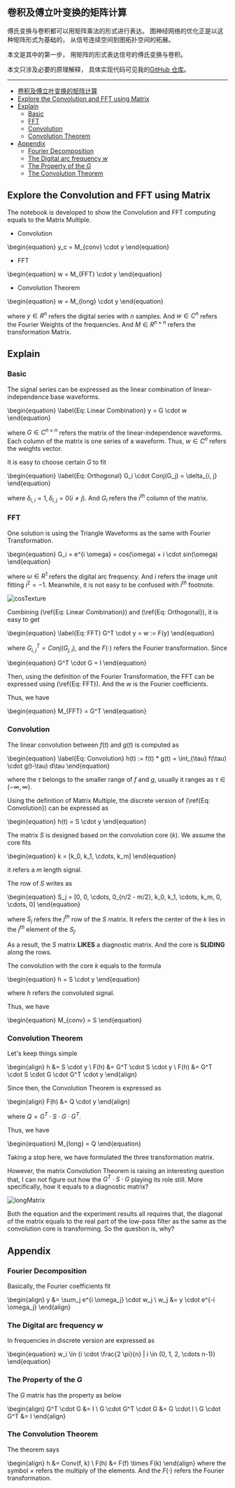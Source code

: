 ## 卷积及傅立叶变换的矩阵计算

傅氏变换与卷积都可以用矩阵乘法的形式进行表达。
图神经网络的优化正是以这种矩阵形式为基础的，
从信号连续空间到图拓扑空间的拓展。

本文是其中的第一步，
用矩阵的形式表达信号的傅氏变换与卷积。

本文只涉及必要的原理解释，
具体实现代码可见我的[GitHub 仓库](https://github.com/listenzcc/JupyterScripts.git "GitHub 仓库")。

---

- [卷积及傅立叶变换的矩阵计算](#卷积及傅立叶变换的矩阵计算)
- [Explore the Convolution and FFT using Matrix](#explore-the-convolution-and-fft-using-matrix)
- [Explain](#explain)
  - [Basic](#basic)
  - [FFT](#fft)
  - [Convolution](#convolution)
  - [Convolution Theorem](#convolution-theorem)
- [Appendix](#appendix)
  - [Fourier Decomposition](#fourier-decomposition)
  - [The Digital arc frequency $w$](#the-digital-arc-frequency-w)
  - [The Property of the $G$](#the-property-of-the-g)
  - [The Convolution Theorem](#the-convolution-theorem)

## Explore the Convolution and FFT using Matrix

The notebook is developed to show the Convolution and FFT computing equals to the Matrix Multiple.

- Convolution

\begin{equation}
    y_c = M_{conv} \cdot y
\end{equation}

- FFT

\begin{equation}
    w = M_{FFT} \cdot y
\end{equation}

- Convolution Theorem

\begin{equation}
    w = M_{long} \cdot y
\end{equation}

where $y \in R^n$ refers the digital series with $n$ samples.
And $w \in C^n$ refers the Fourier Weights of the frequencies.
And $M \in R^{n \times n}$ refers the transformation Matrix.

## Explain

### Basic

The signal series can be expressed as the linear combination of linear-independence base waveforms.

\begin{equation}
    \label{Eq: Linear Combination}
    y = G \cdot w
\end{equation}

where $G \in C^{n \times n}$ refers the matrix of the linear-independence waveforms.
Each column of the matrix is one series of a waveform.
Thus, $w \in C^{n}$ refers the weights vector.

It is easy to choose certain $G$ to fit

\begin{equation}
    \label{Eq: Orthogonal}
    G_i \cdot Conj(G_j) = \delta_{i, j}
\end{equation}

where $\delta_{i, i} = 1, \delta_{i, j} = 0(i\neq j)$.
And $G_i$ refers the $i^{th}$ column of the matrix.

### FFT
One solution is using the Triangle Waveforms as the same with Fourier Transformation.

\begin{equation}
    G_i = e^{i \omega} = cos(\omega) + i \cdot sin(\omega)
\end{equation}

where $\omega \in R^1$ refers the digital arc frequency.
And $i$ refers the image unit fitting $i^2=-1$.
Meanwhile,
it is not easy to be confused with $i^{th}$ footnote.

![cosTexture](cosTexture.png)

Combining (\ref{Eq: Linear Combination}) and (\ref{Eq: Orthogonal}),
it is easy to get

\begin{equation}
    \label{Eq: FFT}
    G^T \cdot y = w := F(y)
\end{equation}

where $G^T_{i, j} = Conj(G_{j, i})$,
and the $F(\cdot)$ refers the Fourier transformation.
Since

\begin{equation}
    G^T \cdot G = I
\end{equation}

Then, using the definition of the Fourier Transformation,
the FFT can be expressed using (\ref{Eq: FFT}).
And the $w$ is the Fourier coefficients.

Thus, we have

\begin{equation}
    M_{FFT} = G^T
\end{equation}

### Convolution

The linear convolution between $f(t)$ and $g(t)$ is computed as

\begin{equation}
    \label{Eq: Convolution}
    h(t) := f(t) * g(t) = \int_{\tau} f(\tau) \cdot g(t-\tau) d\tau
\end{equation}

where the $\tau$ belongs to the smaller range of $f$ and $g$,
usually it ranges as $\tau \in (-\infty, \infty)$.

Using the definition of Matrix Multiple,
the discrete version of (\ref{Eq: Convolution}) can be expressed as

\begin{equation}
    h(t) = S \cdot y
\end{equation}

The matrix $S$ is designed based on the convolution core ($k$).
We assume the core fits

\begin{equation}
    k = [k_0, k_1, \cdots, k_m]
\end{equation}

it refers a $m$ length signal.

The row of $S$ writes as

\begin{equation}
    S_j = [0, 0, \cdots, 0_{n/2 - m/2}, k_0, k_1, \cdots, k_m, 0, \cdots, 0]
\end{equation}

where $S_j$ refers the $j^{th}$ row of the $S$ matrix.
It refers the center of the $k$ lies in the $j^{th}$ element of the $S_j$.

As a result,
the $S$ matrix **LIKES** a diagnostic matrix.
And the core is **SLIDING** along the rows.

The convolution with the core $k$ equals to the formula

\begin{equation}
    h = S \cdot y
\end{equation}

where $h$ refers the convoluted signal.

Thus, we have

\begin{equation}
    M_{conv} = S
\end{equation}

### Convolution Theorem

Let's keep things simple

\begin{align}
    h &= S \cdot y \\
    F(h) &= G^T \cdot S \cdot y \\
    F(h) &= G^T \cdot S \cdot G \cdot G^T \cdot y
\end{align}

Since then,
the Convolution Theorem is expressed as

\begin{align}
    F(h) &= Q \cdot y
\end{align}

where $Q = G^T \cdot S \cdot G \cdot G^T$.

Thus, we have

\begin{equation}
    M_{long} = Q
\end{equation}

Taking a stop here,
we have formulated the three transformation matrix.

However, the matrix Convolution Theorem is raising an interesting question that,
I can not figure out how the $G^T \cdot S \cdot G$ playing its role still.
More specifically,
how it equals to a diagnostic matrix?

![longMatrix](longMatrix.png)

Both the equation and the experiment results all requires that,
the diagonal of the matrix equals to the real part of the low-pass filter as the same as the convolution core is transforming.
So the question is, why?

## Appendix

### Fourier Decomposition

Basically, the Fourier coefficients fit

\begin{align}
    y &= \sum_j e^{i \omega_j} \cdot w_j \\
    w_j &= y \cdot e^{-i \omega_j}
\end{align}


### The Digital arc frequency $w$

In frequencies in discrete version are expressed as

\begin{equation}
    w_i \in \{i \cdot \frac{2 \pi}{n} | i \in (0, 1, 2, \cdots n-1)\}
\end{equation}

### The Property of the $G$

The $G$ matrix has the property as below

\begin{align}
  G^T \cdot G &= I \\
  G \cdot G^T \cdot G &= G \cdot I \\
  G \cdot G^T &= I
\end{align}

### The Convolution Theorem

The theorem says

\begin{align}
    h &= Conv(f, k) \\
    F(h) &= F(f) \times F(k)
\end{align}
where the symbol $\times$ refers the multiply of the elements.
And the $F(\cdot)$ refers the Fourier transformation.
